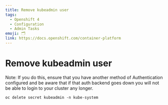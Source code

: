 ```yaml
---
title: Remove kubeadmin user
tags:
  - Openshift 4
  - Configuration
  - Admin Tasks
emoji: 🗂️
link: https://docs.openshift.com/container-platform
---
```


# Remove kubeadmin user

Note: If you do this, ensure that you have another method of Authentication configured and be aware that if that auth backend goes down you will not be able to login to your cluster any longer.

```
oc delete secret kubeadmin -n kube-system
```